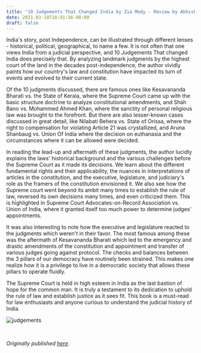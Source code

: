 ```yaml
---
title: "10 Judgements That Changed India by Zia Mody - Review by Abhishek Desikan"
date: 2021-03-10T18:41:56-08:00
draft: false
---
```


India's story, post Independence, can be illustrated through different lenses - historical, political, geographical, to name a few. It is not often that one views India from a judicial perspective, and 10 Judgements That changed India does precisely that. By analyzing landmark judgments by the highest court of the land in the decades post-independence, the author vividly paints how our country's law and constitution have impacted its turn of events and evolved to their current state.

Of the 10 judgments discussed, there are famous ones like Kesavananda Bharati vs. the State of Kerala, where the Supreme Court came up with the basic structure doctrine to analyze constitutional amendments, and Shah Bano vs. Mohammed Ahmed Khan, where the sanctity of personal religious law was brought to the forefront. But there are also lesser-known cases discussed in great detail, like Nilabati Behera vs. State of Orissa, where the right to compensation for violating Article 21 was crystallized, and Aruna Shanbaug vs. Union Of India where the decision on euthanasia and the circumstances where it can be allowed were decided.

In reading the lead-up and aftermath of these judgments, the author lucidly explains the laws' historical background and the various challenges before the Supreme Court as it made its decisions. We learn about the different fundamental rights and their applicability, the nuances in interpretations of articles in the constitution, and the executive, legislature, and judiciary's role as the framers of the constitution envisioned it. We also see how the Supreme court went beyond its ambit many times to establish the rule of law, reversed its own decisions many times, and even criticized them. This is highlighted in Supreme Court Advocates-on-Record Association vs. Union of India, where it granted itself too much power to determine judges' appointments.

It was also interesting to note how the executive and legislature reacted to the judgments which weren't in their favor. The most famous among these was the aftermath of Kesavananda Bharati which led to the emergency and drastic amendments of the constitution and appointment and transfer of various judges going against protocol. The checks and balances between the 3 pillars of our democracy have routinely been strained. This makes one realize how it is a privilege to live in a democratic society that allows these pillars to operate fluidly.

The Supreme Court is held in high esteem in India as the last bastion of hope for the common man. It is truly a testament to its dedication to uphold the rule of law and establish justice as it sees fit. This book is a must-read for law enthusiasts and anyone curious to understand the judicial history of India.

![judgements](/judgements.jpg)

&nbsp;&nbsp;

*Originally published [here](https://www.goodreads.com/review/show/3815203800).*